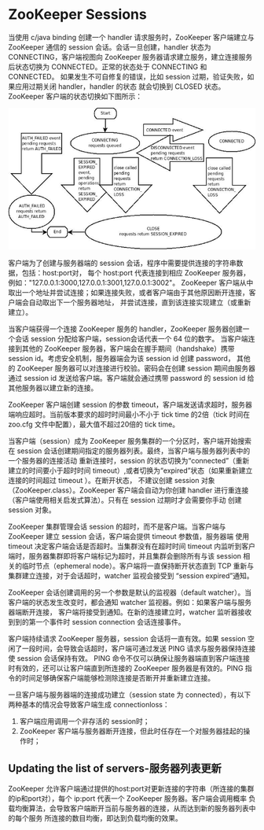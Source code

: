 # ZooKeeper Sessions
<p>当使用 c/java binding 创建一个 handler 请求服务时，ZooKeeper 客户端建立与 ZooKeeper 
通信的 session 会话。会话一旦创建，handler 状态为 CONNECTING，客户端视图向 ZooKeeper 
服务器请求建立服务，建立连接服务后状态切换为 CONNECTED。正常的状态处于 CONNECTING 和 CONNECTED。
如果发生不可自修复的错误，比如 session 过期，验证失败，如果应用过期关闭 handler，handler 的状态
就会切换到 CLOSED 状态。ZooKeeper 客户端的状态切换如下图所示：</p>

![handler state](https://github.com/SunnyMarkLiu/MeetZooKeeper/blob/master/%E5%AD%A6%E4%B9%A0%E7%AC%94%E8%AE%B0/handler_state.jpg)

<p>客户端为了创建与服务器端的 session 会话，程序中需要提供连接的字符串数据，包括：host:port对，
每个 host:port 代表连接到相应 ZooKeeper 服务器，例如："127.0.0.1:3000,127.0.0.1:3001,127.0.0.1:3002"。
ZooKeeper 客户端从中取出一个地址并尝试连接；如果连接失败，或者客户端由于其他原因断开连接，客户端会自动取出下一个服务器地址，
并尝试连接，直到该连接实现建立（或重新建立）。</p>

<p>当客户端获得一个连接 ZooKeeper 服务的 handler，ZooKeeper 服务器创建一个会话 session 分配给客户端，session会话代表一个 64 位的数字。
当客户端连接到其他的 ZooKeeper 服务器，客户端会在握手期间（handshake）携带 session id。考虑安全机制，服务器端会为该 session id 创建 password，
其他的 ZooKeeper 服务器可以对连接进行校验。密码会在创建 session 期间由服务器通过 session id 发送给客户端。客户端就会通过携带 password 的 session id 
给其他服务器以建立新的连接。</p>

<p>ZooKeeper 客户端创建 session 的参数 timeout，客户端发送请求超时，服务器端响应超时。当前版本要求的超时时间最小不小于 tick time 的2倍（tick 时间在zoo.cfg
文件中配置），最大值不超过20倍的 tick time。</p>

<p>当客户端（session）成为 ZooKeeper 服务集群的一个分区时，客户端开始搜索在 session 会话创建期间指定的服务器列表。最终，当客户端与服务器列表中的一个服务器的连接活动
重新连接时，session 的状态切换为“connected”（重新建立的时间要小于超时时间 timeout）,或者切换为“expired”状态（如果重新建立连接的时间超过 timeout ）。在断开状态，
不建议创建 session 对象（ZooKeeper.class）。ZooKeeper 客户端会自动为你创建 handler 进行重连接（客户端使用相关启发式算法）。只有在 session 过期时才会需要你手动
创建 session 对象。</p>

<p>ZooKeeper 集群管理会话 session 的超时，而不是客户端。当客户端与 ZooKeeper 建立 session 会话，客户端会提供 timeout 参数值，服务器端
使用 timeout 决定客户端会话是否超时。当集群没有在超时时间 timeout 内监听到客户端时，服务器集群即将客户端标记为超时，并且集群会删除所有与该 session 
相关的临时节点（ephemeral node）。客户端将一直保持断开状态直到 TCP 重新与集群建立连接，对于会话超时，watcher 监视会接受到 “session expired”通知。</p>

<p>ZooKeeper 会话创建调用的另一个参数是默认的监视器（default watcher）。当客户端的状态发生改变时，都会通知 watcher 监视器。例如：如果客户端与服务器端断开连接，
客户端将接受到通知。在新的连接建立时，watcher 监听器接收到到的第一个事件时 session connection 会话连接事件。</p>

<p>客户端持续请求 ZooKeeper 服务器，session 会话将一直有效。如果 session 空闲了一段时间，会导致会话超时，客户端可通过发送 PING 请求与服务器保持连接使 session 会话保持有效。
PING 命令不仅可以确保让服务器端直到客户端连接时有效的，还可以让客户端直到所连接的 ZooKeeper 服务器是有效的。PING 指令的时间足够确保客户端能够检测除连接是否断开并重新建立连接。</p>

<p>一旦客户端与服务器端的连接成功建立（session state 为 connected），有以下两种基本的情况会导致客户端生成 connectionloss：</p>

1. 客户端应用调用一个非存活的 session时；
2. ZooKeeper 客户端与服务器断开连接，但此时任存在一个对服务器挂起的操作时；

## Updating the list of servers-服务器列表更新
<p>ZooKeeper 允许客户端通过提供的host:port对更新连接的字符串（所连接的集群的ip和port对），每个 ip:port 代表一个 
ZooKeeper 服务器。客户端会调用概率  负载均衡算法，会导致客户端断开当前与服务器的连接，从而达到新的服务器列表中的每个服务
所连接的数目均衡，即达到负载均衡的效果。</p>

